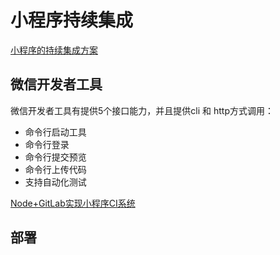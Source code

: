 # 小程序持续集成

[小程序的持续集成方案](http://www.yiyongtong.com/archives/view-7050-1.html)


## 微信开发者工具
微信开发者工具有提供5个接口能力，并且提供cli 和 http方式调用：

* 命令行启动工具
* 命令行登录
* 命令行提交预览
* 命令行上传代码
* 支持自动化测试


[Node+GitLab实现小程序CI系统](https://www.cnblogs.com/Smiled/p/10681625.html)

## 部署

